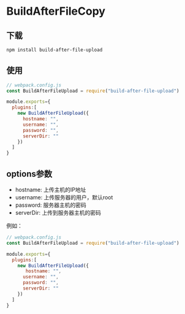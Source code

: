 # BuildAfterFileCopy
## 下载
```sh
npm install build-after-file-upload
```
## 使用
```js
// webpack.config.js
const BuildAfterFileUpload = require("build-after-file-upload")

module.exports={
  plugins:[
    new BuildAfterFileUpload({
      hostname: "",
      username: "",
      password: "",
      serverDir: ""
    })
  ]
}
```
## options参数
* hostname: 上传主机的IP地址
* username: 上传服务器的用户，默认root
* password: 服务器主机的密码
* serverDir: 上传到服务器主机的密码

例如：
```js
// webpack.config.js
const BuildAfterFileUpload = require("build-after-file-upload")

module.exports={
  plugins:[
    new BuildAfterFileUpload({
       hostname: "",
      username: "",
      password: "",
      serverDir: ""
    })
  ]
}
```
